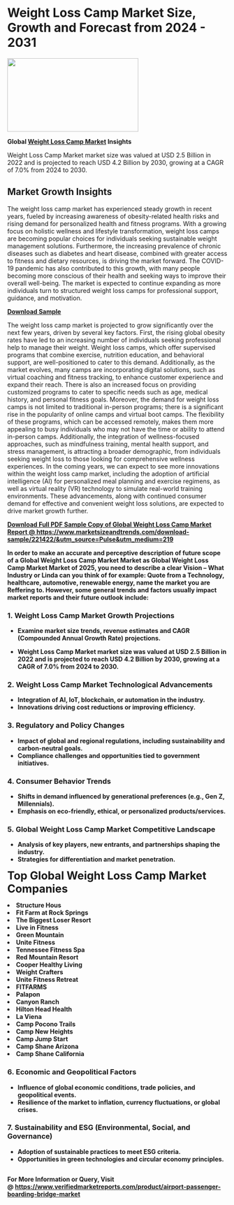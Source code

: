 <H1>Weight Loss Camp Market Size, Growth and Forecast from 2024 - 2031</H1><img class="aligncenter size-medium wp-image-584254" src="https://thirdeyenews.in/wp-content/uploads/2024/09/Global-Market-Research-300x168.jpeg" alt="" width="300" height="168" /><p><strong>Global&nbsp;<a href="https://www.marketsizeandtrends.com/download-sample/221422/&amp;utm_source=Pulse&amp;utm_medium=219">Weight Loss Camp Market</a> Insights</strong></p><p>Weight Loss Camp Market market size was valued at USD 2.5 Billion in 2022 and is projected to reach USD 4.2 Billion by 2030, growing at a CAGR of 7.0% from 2024 to 2030.</p><p><h2>Market Growth Insights</h2> <p>The weight loss camp market has experienced steady growth in recent years, fueled by increasing awareness of obesity-related health risks and rising demand for personalized health and fitness programs. With a growing focus on holistic wellness and lifestyle transformation, weight loss camps are becoming popular choices for individuals seeking sustainable weight management solutions. Furthermore, the increasing prevalence of chronic diseases such as diabetes and heart disease, combined with greater access to fitness and dietary resources, is driving the market forward. The COVID-19 pandemic has also contributed to this growth, with many people becoming more conscious of their health and seeking ways to improve their overall well-being. The market is expected to continue expanding as more individuals turn to structured weight loss camps for professional support, guidance, and motivation.</p> <p><strong><a href="#">Download Sample</a></strong></p> <p>The weight loss camp market is projected to grow significantly over the next few years, driven by several key factors. First, the rising global obesity rates have led to an increasing number of individuals seeking professional help to manage their weight. Weight loss camps, which offer supervised programs that combine exercise, nutrition education, and behavioral support, are well-positioned to cater to this demand. Additionally, as the market evolves, many camps are incorporating digital solutions, such as virtual coaching and fitness tracking, to enhance customer experience and expand their reach. There is also an increased focus on providing customized programs to cater to specific needs such as age, medical history, and personal fitness goals. Moreover, the demand for weight loss camps is not limited to traditional in-person programs; there is a significant rise in the popularity of online camps and virtual boot camps. The flexibility of these programs, which can be accessed remotely, makes them more appealing to busy individuals who may not have the time or ability to attend in-person camps. Additionally, the integration of wellness-focused approaches, such as mindfulness training, mental health support, and stress management, is attracting a broader demographic, from individuals seeking weight loss to those looking for comprehensive wellness experiences. In the coming years, we can expect to see more innovations within the weight loss camp market, including the adoption of artificial intelligence (AI) for personalized meal planning and exercise regimens, as well as virtual reality (VR) technology to simulate real-world training environments. These advancements, along with continued consumer demand for effective and convenient weight loss solutions, are expected to drive market growth further. <p><strong><a href="#"></p><p><span class=""><strong>Download Full PDF Sample Copy of Global Weight Loss Camp Market Report</strong> @ <a href="https://www.marketsizeandtrends.com/download-sample/221422/&amp;utm_source=Pulse&amp;utm_medium=219" target="_blank">https://www.marketsizeandtrends.com/download-sample/221422/&amp;utm_source=Pulse&amp;utm_medium=219</a></span></p><p>In order to make an accurate and perceptive description of future scope of a Global&nbsp;Weight Loss Camp Market Market as Global&nbsp;Weight Loss Camp Market Market of 2025, you need to describe a clear Vision &ndash; What Industry or Linda can you think of for example: Quote from a Technology, healthcare, automotive, renewable energy, name the market you are Reffering to. However, some general trends and factors usually impact market reports and their future outlook include:</p><h3>1.&nbsp;<strong>Weight Loss Camp Market Growth Projections</strong></h3><ul><li>Examine market size trends, revenue estimates and CAGR (Compounded Annual Growth Rate) projections.</li><li><p>Weight Loss Camp Market market size was valued at USD 2.5 Billion in 2022 and is projected to reach USD 4.2 Billion by 2030, growing at a CAGR of 7.0% from 2024 to 2030.</p></li></ul><h3>2.&nbsp;<strong>Weight Loss Camp Market Technological Advancements</strong></h3><ul><li>Integration of AI, IoT, blockchain, or automation in the industry.</li><li>Innovations driving cost reductions or improving efficiency.</li></ul><h3>3.&nbsp;<strong>Regulatory and Policy Changes</strong></h3><ul><li>Impact of global and regional regulations, including sustainability and carbon-neutral goals.</li><li>Compliance challenges and opportunities tied to government initiatives.</li></ul><h3>4.&nbsp;<strong>Consumer Behavior Trends</strong></h3><ul><li>Shifts in demand influenced by generational preferences (e.g., Gen Z, Millennials).</li><li>Emphasis on eco-friendly, ethical, or personalized products/services.</li></ul><h3>5.&nbsp;<strong>Global Weight Loss Camp Market Competitive Landscape</strong></h3><ul><li>Analysis of key players, new entrants, and partnerships shaping the industry.</li><li>Strategies for differentiation and market penetration.</li></ul><p data-pm-slice="1 1 []"><span style="color: inherit; font-family: inherit; font-size: 25px;">Top Global Weight Loss Camp Market Companies</span></p><div class="" data-test-id=""><p><li>Structure Hous</li><li> Fit Farm at Rock Springs</li><li> The Biggest Loser Resort</li><li> Live in Fitness</li><li> Green Mountain</li><li> Unite Fitness</li><li> Tennessee Fitness Spa</li><li> Red Mountain Resort</li><li> Cooper Healthy Living</li><li> Weight Crafters</li><li> Unite Fitness Retreat</li><li> FITFARMS</li><li> Palapon</li><li> Canyon Ranch</li><li> Hilton Head Health</li><li> La Viena</li><li> Camp Pocono Trails</li><li> Camp New Heights</li><li> Camp Jump Start</li><li> Camp Shane Arizona</li><li> Camp Shane California</li></p></div><h3>6.&nbsp;<strong>Economic and Geopolitical Factors</strong></h3><ul><li>Influence of global economic conditions, trade policies, and geopolitical events.</li><li>Resilience of the market to inflation, currency fluctuations, or global crises.</li></ul><h3>7.&nbsp;<strong>Sustainability and ESG (Environmental, Social, and Governance)</strong></h3><ul><li>Adoption of sustainable practices to meet ESG criteria.</li><li>Opportunities in green technologies and circular economy principles.</li></ul><h2><strong style="font-size: 14px;">For More Information or Query, Visit @&nbsp;</strong><a style="background-color: #ffffff; font-size: 14px;" href="https://www.marketsizeandtrends.com/report/weight-loss-camp-market/" target="_blank">https://www.verifiedmarketreports.com/product/airport-passenger-boarding-bridge-market</a></h2>

